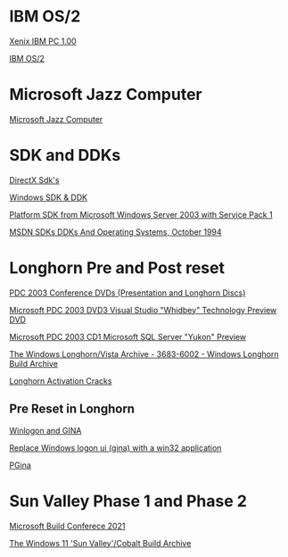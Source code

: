 # IBM OS/2

[Xenix IBM PC 1.00](https://winworldpc.com/product/xenix/ibm-pc-100)

[IBM OS/2](https://en.wikipedia.org/wiki/OS/2)


# Microsoft Jazz Computer 

[Microsoft Jazz Computer](https://dbpedia.org/page/Jazz_(computer))


# SDK and DDKs

[DirectX Sdk's](https://archive.org/details/directxsdks)

[Windows SDK & DDK](https://winworldpc.com/product/windows-sdk-ddk/windows-1x)

[Platform SDK from Microsoft Windows Server 2003 with Service Pack 1](https://archive.org/details/platform-sdk-from-microsoft-windows-server-2003-with-service-pack-1-april-2005-edition-english)

[MSDN SDKs DDKs And Operating Systems, October 1994](https://archive.org/details/MSDNOctober1994)


# Longhorn Pre and Post reset

[PDC 2003 Conference DVDs (Presentation and Longhorn Discs)](https://archive.org/details/pdc-2003-conference-dvds-presentation-and-longhorn-discs)

[Microsoft PDC 2003 DVD3 Visual Studio "Whidbey" Technology Preview DVD](https://archive.org/details/vsenard1)

[Microsoft PDC 2003 CD1  Microsoft SQL Server "Yukon" Preview](https://archive.org/details/yukonpdc)

[The Windows Longhorn/Vista Archive - 3683-6002 - Windows Longhorn Build Archive](https://archive.org/details/thelonghornarchive)

[Longhorn Activation Cracks](https://longhorn.ms/activation-cracks/)

## Pre Reset in Longhorn

[Winlogon and GINA](https://learn.microsoft.com/en-us/windows/win32/secauthn/winlogon-and-gina)

[Replace Windows logon ui (gina) with a win32 application](https://superuser.com/questions/456409/replace-windows-logon-ui-gina-with-a-win32-application)

[PGina](https://github.com/pgina)


# Sun Valley Phase 1 and Phase 2

[Microsoft Build Conferece 2021]()

[The Windows 11 'Sun Valley'/Cobalt Build Archive](https://archive.org/details/windows-10-11-sunvalley-archive)